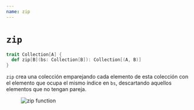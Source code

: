 ```yaml
---
name: zip
---
```


# `zip`

~~~ scala
trait Collection[A] {
  def zip[B](bs: Collection[B]): Collection[(A, B)]
}
~~~

`zip` crea una colección emparejando cada elemento de esta colección con el elemento que ocupa el mismo índice en `bs`, descartando aquellos elementos que no tengan pareja.

<figure class="diagram">
  <img src="../images/zip.svg" alt="zip function">
  <!-- <figcaption class="diagram-desc"></figcaption> -->
</figure>
